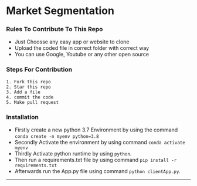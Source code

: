# Market Segmentation




### Rules To Contribute To This Repo

-   Just Choosse any easy app or website to clone 
-   Upload the coded file in correct folder with correct way
-   You can use Google, Youtube or any other open source
  

### Steps For Contribution


    1. Fork this repo
    2. Star this repo
    3. Add a file
    4. commit the code
    5. Make pull request





### Installation
- Firstly create a new python 3.7 Environment by using the command ```conda create -n myenv python=3.8```
- Secondly Activate the environment by using command ```conda activate myenv```
- Thirdly Activate python runtime by using ```python```.
- Then run a requirements.txt file by using command
```pip install -r requirements.txt```
- Afterwards run the App.py file using command ```python clientApp.py```.

***
